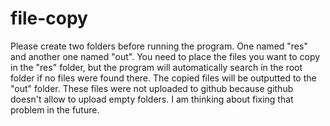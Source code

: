 # file-copy
<p>Please create two folders before running the program. One named "res" and another one named "out".  
You need to place the files you want to copy in the "res" folder, but the program will automatically search in the root folder if no files were found there.  
The copied files will be outputted to the "out" folder.  
These files were not uploaded to github because github doesn't allow to upload empty folders. I am thinking about fixing that problem in the future.</p>
